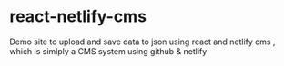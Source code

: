 # react-netlify-cms
Demo site to upload and save data to json using react and netlify cms , which is simlply a CMS system using github &amp; netlify

